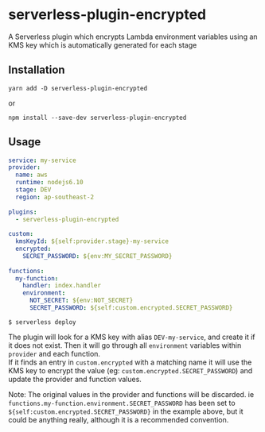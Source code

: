 # serverless-plugin-encrypted

A Serverless plugin which encrypts Lambda environment variables using an KMS key which is automatically generated for each stage

## Installation

    yarn add -D serverless-plugin-encrypted

or 

    npm install --save-dev serverless-plugin-encrypted
    
## Usage
    
```yaml
service: my-service
provider:
  name: aws
  runtime: nodejs6.10
  stage: DEV
  region: ap-southeast-2
  
plugins:
  - serverless-plugin-encrypted
    
custom:
  kmsKeyId: ${self:provider.stage}-my-service
  encrypted:
    SECRET_PASSWORD: ${env:MY_SECRET_PASSWORD}
        
functions:
  my-function:
    handler: index.handler
    environment:
      NOT_SECRET: ${env:NOT_SECRET}
      SECRET_PASSWORD: ${self:custom.encrypted.SECRET_PASSWORD}
```

    $ serverless deploy

The plugin will look for a KMS key with alias `DEV-my-service`, and create it if it does not exist.
Then it will go through all `environment` variables within `provider` and each function.  
If it finds an entry in `custom.encrypted` with a matching name it will use the KMS key to encrypt the value 
(eg: `custom.encrypted.SECRET_PASSWORD`) and update the provider and function values.
 
Note: The original values in the provider and functions will be discarded. 
ie `functions.my-function.environment.SECRET_PASSWORD` has been set to `${self:custom.encrypted.SECRET_PASSWORD}` 
in the example above, but it could be anything really, although it is a recommended convention.
